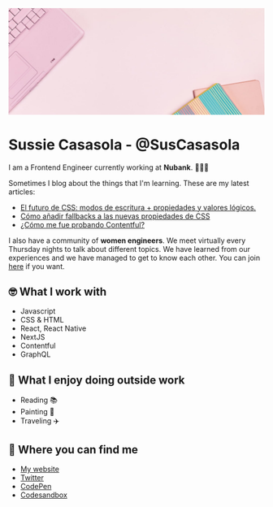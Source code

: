 ![Pink laptop and notebooks](./assets/github-banner.jpg)

# Sussie Casasola - @SusCasasola

I am a Frontend Engineer currently working at **Nubank**. 👩🏻‍💻

Sometimes I blog about the things that I'm learning. These are my latest articles:
- [El futuro de CSS: modos de escritura + propiedades y valores lógicos.](https://www.sussie.dev/es/blog/modos-de-escritura-propiedades-y-valores-logicos)
- [Cómo añadir fallbacks a las nuevas propiedades de CSS](https://www.sussie.dev/es/blog/como-anadir-fallbacks-a-las-nuevas-propiedades-de-css)
- [¿Cómo me fue probando Contentful?](https://www.sussie.dev/es/blog/probando-contentful)

I also have a community of **women engineers**. We meet virtually every Thursday nights to talk about different topics. We have learned from our experiences and we have managed to get to know each other. You can join [here](https://cafeconingenieras.com/) if you want.

## 🤓 What I work with
- Javascript
- CSS & HTML
- React, React Native
- NextJS
- Contentful
- GraphQL

## 💜 What I enjoy doing outside work
- Reading 📚
- Painting 🎨 
- Traveling ✈️ 

## 📍 Where you can find me
- [My website](https://www.sussie.dev/)
- [Twitter](https://twitter.com/SusCasasola)
- [CodePen](https://codepen.io/SusCasasola)
- [Codesandbox](https://codesandbox.io/u/SusCasasola)
